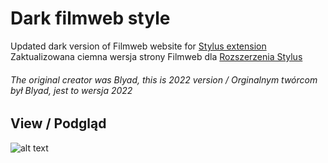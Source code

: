# Dark filmweb style

Updated dark version of Filmweb website for [Stylus extension](https://chrome.google.com/webstore/detail/stylus/clngdbkpkpeebahjckkjfobafhncgmne) 
Zaktualizowana ciemna wersja strony Filmweb dla [Rozszerzenia Stylus](https://chrome.google.com/webstore/detail/stylus/clngdbkpkpeebahjckkjfobafhncgmne)

###### The original creator was Blyad, this is 2022 version / Orginalnym twórcom był Blyad, jest to wersja 2022

## View / Podgląd

![alt text](https://github.com/esejek/stylus-filmweb_dark/blob/main/screenshot.PNG "Logo Title Text 1")
